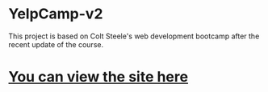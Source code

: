 # YelpCamp-v2
This project is based on Colt Steele's web development bootcamp after the recent update of the course.
# <a href="https://tranquil-beach-92340.herokuapp.com">You can view the site here</a>
